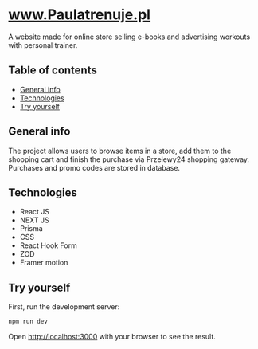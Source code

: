 # www.Paulatrenuje.pl
A website made for online store selling e-books and advertising workouts with personal trainer.


## Table of contents
* [General info](#general-info)
* [Technologies](#Technologies)
* [Try yourself](#Try-yourself)

## General info
The project allows users to browse items in a store, add them to the shopping cart and finish the purchase via Przelewy24 shopping gateway. Purchases and promo codes are stored in database.

## Technologies
* React JS
* NEXT JS
* Prisma
* CSS
* React Hook Form
* ZOD
* Framer motion

## Try yourself
First, run the development server:

```bash
npm run dev
```

Open [http://localhost:3000](http://localhost:3000) with your browser to see the result.
